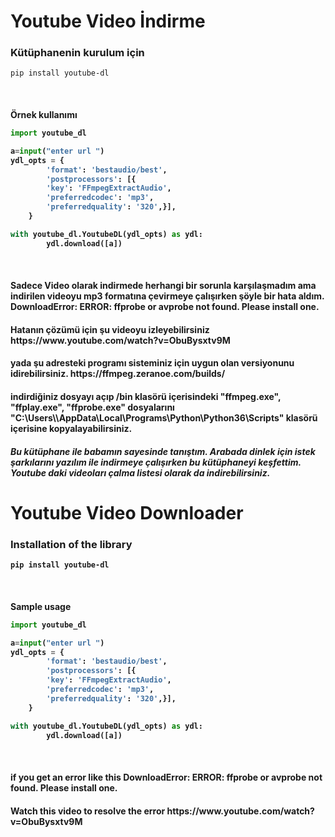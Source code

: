 # Youtube Video İndirme
### Kütüphanenin kurulum için
    pip install youtube-dl
<br>
<h4> Örnek kullanımı

```python
import youtube_dl

a=input("enter url ")
ydl_opts = {
        'format': 'bestaudio/best',
        'postprocessors': [{
        'key': 'FFmpegExtractAudio',
        'preferredcodec': 'mp3',
        'preferredquality': '320',}],
    }

with youtube_dl.YoutubeDL(ydl_opts) as ydl:
        ydl.download([a])
```
<br>
<h4> Sadece Video olarak indirmede herhangi bir sorunla karşılaşmadım ama indirilen videoyu mp3 formatına çevirmeye çalışırken şöyle bir hata aldım.
    DownloadError: ERROR: ffprobe or avprobe not found. Please install one.
<br>
<h4> Hatanın çözümü için şu videoyu izleyebilirsiniz 
https://www.youtube.com/watch?v=ObuBysxtv9M
<br>
<h4> yada şu adresteki programı sisteminiz için uygun olan versiyonunu idirebilirsiniz.
https://ffmpeg.zeranoe.com/builds/
<h4> indirdiğiniz dosyayı açıp /bin klasörü içerisindeki "ffmpeg.exe", "ffplay.exe", "ffprobe.exe" dosyalarını "C:\Users\<User Name>\AppData\Local\Programs\Python\Python36\Scripts" klasörü içerisine kopyalayabilirsiniz.
<br>
<h5> Bu kütüphane ile babamın sayesinde tanıştım. Arabada dinlek için istek şarkılarını yazılım ile indirmeye çalışırken bu kütüphaneyi keşfettim. Youtube daki videoları çalma listesi olarak da indirebilirsiniz.


# Youtube Video Downloader
### Installation of the library
    pip install youtube-dl
<br>
<h4> Sample usage

```python
import youtube_dl

a=input("enter url ")
ydl_opts = {
        'format': 'bestaudio/best',
        'postprocessors': [{
        'key': 'FFmpegExtractAudio',
        'preferredcodec': 'mp3',
        'preferredquality': '320',}],
    }

with youtube_dl.YoutubeDL(ydl_opts) as ydl:
        ydl.download([a])
```
<br>
<h4> if you get an error like this
    DownloadError: ERROR: ffprobe or avprobe not found. Please install one.
<br>
<h4> Watch this video to resolve the error
https://www.youtube.com/watch?v=ObuBysxtv9M
<br>

